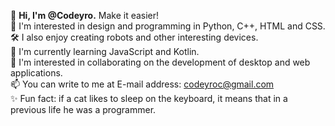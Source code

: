 👋 __Hi, I'm @Codeyro.__ Make it easier!  
👀 I'm interested in design and programming in Python, C++, HTML and CSS.     
🛠 I also enjoy creating robots and other interesting devices.   
🌱 I'm currently learning JavaScript and Kotlin.   
💞️ I'm interested in collaborating on the development of desktop and web applications.   
📫 You can write to me at E-mail address: codeyroc@gmail.com   
✨ Fun fact: if a cat likes to sleep on the keyboard, it means that in a previous life he was a programmer.   
<!---
Codeyro/Codeyro is a ✨ special ✨ repository because its `README.md` (this file) appears on your GitHub profile.
You can click the Preview link to take a look at your changes.
---> 
